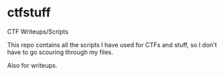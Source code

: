 # ctfstuff
CTF Writeups/Scripts

This repo contains all the scripts I have used for CTFs and stuff, so I don't have to go scouring through my files. 

Also for writeups.
